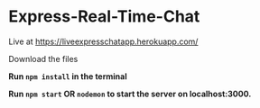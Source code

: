 ﻿# Express-Real-Time-Chat
 
 Live at https://liveexpresschatapp.herokuapp.com/
 
 Download the files
 
 <strong>Run <code>npm install</code> in the terminal</strong>
 
 <strong>Run <code>npm start</code> OR <code>nodemon</code> to start the server on localhost:3000.</strong>
